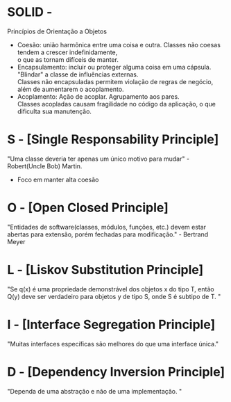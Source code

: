 # SOLID - <br/> 
Princípios de Orientação a Objetos <br/> 
* Coesão: união harmônica entre uma coisa e outra. Classes não coesas tendem a crescer indefinidamente, <br/> 
o que as tornam difíceis de manter. <br/> 
* Encapsulamento: incluir ou proteger alguma coisa em uma cápsula. "Blindar" a classe de influências externas. <br/> 
Classes não encapsuladas permitem violação de regras de negócio, além de aumentarem o acoplamento. <br/> 
* Acoplamento: Ação de acoplar. Agrupamento aos pares. <br/> 
Classes acopladas causam fragilidade no código da aplicação, o que dificulta sua manutenção. <br/> 

# S - [Single Responsability Principle]<br/> 
"Uma classe deveria ter apenas um único motivo para mudar" - Robert(Uncle Bob) Martin. <br/> 
* Foco em manter alta coesão <br/> 
# O - [Open Closed Principle]<br/> 
"Entidades de software(classes, módulos, funções, etc.) devem estar abertas para extensão, porém fechadas para modificação." - Bertrand Meyer 
<br/>
# L - [Liskov Substitution Principle] <br/>
"Se q(x) é uma propriedade demonstrável dos objetos x do tipo T, então Q(y) deve ser verdadeiro para objetos y de tipo S, onde S é subtipo de T. "<br/> 
# I - [Interface Segregation Principle] <br/> 
"Muitas interfaces específicas são melhores do que uma interface única." <br/> 
# D - [Dependency Inversion Principle] <br/>
"Dependa de uma abstração e não de uma implementação. " <br/> 

